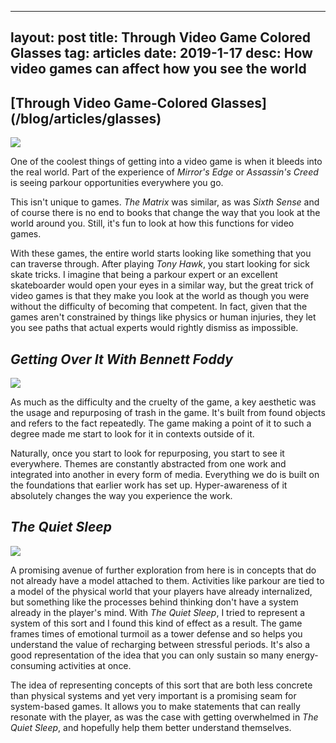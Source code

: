
---
layout: post
title: Through Video Game Colored Glasses
tag: articles
date: 2019-1-17
desc: How video games can affect how you see the world
---
<h2>[Through Video Game-Colored Glasses](/blog/articles/glasses)</h2>
<img src="/blogImages/mirrorsEdge.jpg" />

One of the coolest things of getting into a video game is when it bleeds into the real world. Part of the experience of *Mirror's Edge* or *Assassin's Creed* is seeing parkour opportunities everywhere you go.


This isn't unique to games. *The Matrix* was similar, as was *Sixth Sense* and of course there is no end to books that change the way that you look at the world around you. Still, it's fun to look at how this functions for video games.


With these games, the entire world starts looking like something that you can traverse through. After playing *Tony Hawk*, you start looking for sick skate tricks. I imagine that being a parkour expert or an excellent skateboarder would open your eyes in a similar way, but the great trick of video games is that they make you look at the world as though you were without the difficulty of becoming that competent. In fact, given that the games aren't constrained by things like physics or human injuries, they let you see paths that actual experts would rightly dismiss as impossible.

## *Getting Over It With Bennett Foddy*
<img src="/blogImages/gettingOver1.png" />

As much as the difficulty and the cruelty of the game, a key aesthetic was the usage and repurposing of trash in the game. It's built from found objects and refers to the fact repeatedly. The game making a point of it to such a degree made me start to look for it in contexts outside of it.


Naturally, once you start to look for repurposing, you start to see it everywhere. Themes are constantly abstracted from one work and integrated into another in every form of media. Everything we do is built on the foundations that earlier work has set up. Hyper-awareness of it absolutely changes the way you experience the work.

## *The Quiet Sleep*
<img src="/blogImages/tqs_emotionSmall.png" />

A promising avenue of further exploration from here is in concepts that do not already have a model attached to them. Activities like parkour are tied to a model of the physical world that your players have already internalized, but something like the processes behind thinking don't have a system already in the player's mind. With *The Quiet Sleep*, I tried to represent a system of this sort and I found this kind of effect as a result. The game frames times of emotional turmoil as a tower defense and so helps you understand the value of recharging between stressful periods. It's also a good representation of the idea that you can only sustain so many energy-consuming activities at once.


The idea of representing concepts of this sort that are both less concrete than physical systems and yet very important is a promising seam for system-based games. It allows you to make statements that can really resonate with the player, as was the case with getting overwhelmed in *The Quiet Sleep*, and hopefully help them better understand themselves.

